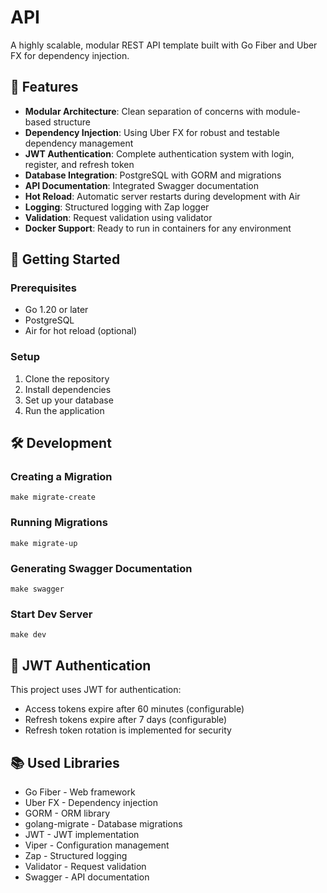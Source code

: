 # API

A highly scalable, modular REST API template built with Go Fiber and Uber FX for dependency injection.

## 🌟 Features

- **Modular Architecture**: Clean separation of concerns with module-based structure
- **Dependency Injection**: Using Uber FX for robust and testable dependency management
- **JWT Authentication**: Complete authentication system with login, register, and refresh token
- **Database Integration**: PostgreSQL with GORM and migrations
- **API Documentation**: Integrated Swagger documentation
- **Hot Reload**: Automatic server restarts during development with Air
- **Logging**: Structured logging with Zap logger
- **Validation**: Request validation using validator
- **Docker Support**: Ready to run in containers for any environment

## 🚀 Getting Started

### Prerequisites

- Go 1.20 or later
- PostgreSQL
- Air for hot reload (optional)

### Setup

1. Clone the repository
2. Install dependencies
3. Set up your database
4. Run the application

## 🛠️ Development

### Creating a Migration

```
make migrate-create
```

### Running Migrations

```
make migrate-up
```

### Generating Swagger Documentation

```
make swagger
```

### Start Dev Server

```
make dev
```

## 🔐 JWT Authentication

This project uses JWT for authentication:

- Access tokens expire after 60 minutes (configurable)
- Refresh tokens expire after 7 days (configurable)
- Refresh token rotation is implemented for security

## 📚 Used Libraries

- Go Fiber - Web framework
- Uber FX - Dependency injection
- GORM - ORM library
- golang-migrate - Database migrations
- JWT - JWT implementation
- Viper - Configuration management
- Zap - Structured logging
- Validator - Request validation
- Swagger - API documentation
